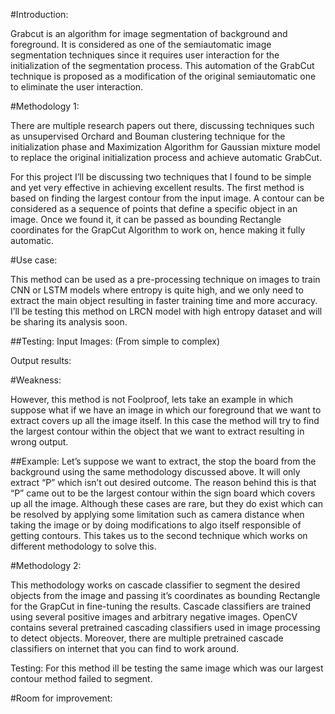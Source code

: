#Introduction: 

Grabcut is an algorithm for image segmentation of background and foreground. It is considered as one of the semiautomatic image segmentation techniques since it requires user interaction for the initialization of the segmentation process. This automation of the GrabCut technique is proposed as a modification of the original semiautomatic one to eliminate the user interaction. 

#Methodology 1:

There are multiple research papers out there, discussing techniques such as unsupervised Orchard and Bouman clustering technique for the initialization phase and Maximization Algorithm for Gaussian mixture model to replace the original initialization process and achieve automatic GrabCut. 

For this project I’ll be discussing two techniques that I found to be simple and yet very effective in achieving excellent results. The first method is based on finding the largest contour from the input image. A contour can be considered as a sequence of points that define a specific object in an image. Once we found it, it can be passed as bounding Rectangle coordinates for the GrapCut Algorithm to work on, hence making it fully automatic. 

#Use case: 

This method can be used as a pre-processing technique on images to train CNN or LSTM models where entropy is quite high, and we only need to extract the main object resulting in faster training time and more accuracy. I’ll be testing this method on LRCN model with high entropy dataset and will be sharing its analysis soon. 

##Testing: 
Input Images: (From simple to complex) 
      
Output results:
      

#Weakness:

However, this method is not Foolproof, lets take an example in which suppose what if we have an image in which our foreground that we want to extract covers up all the image itself. In this case the method will try to find the largest contour within the object that we want to extract resulting in wrong output.

##Example: 
Let’s suppose we want to extract, the stop the board from the background using the same methodology discussed above.  It will only extract “P” which isn’t out desired outcome. The reason behind this is that “P” came out to be the largest contour within the sign board which covers up all the image. Although these cases are rare, but they do exist which can be resolved by applying some limitation such as camera distance when taking the image or by doing modifications to algo itself responsible of getting contours. This takes us to the second technique which works on different methodology to solve this. 

  

#Methodology 2:

This methodology works on cascade classifier to segment the desired objects from the image and passing it’s coordinates as bounding Rectangle for the GrapCut in fine-tuning the results. Cascade classifiers are trained using several positive images and arbitrary negative images. OpenCV contains several pretrained cascading classifiers used in image processing to detect objects. Moreover, there are multiple pretrained cascade classifiers on internet that you can find to work around. 


Testing:
For this method ill be testing the same image which was our largest contour method failed to segment. 

  

#Room for improvement: 

